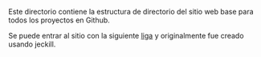 Este directorio contiene la estructura de directorio del sitio web base para todos los proyectos en Github.

Se puede entrar al sitio con la siguiente [liga](https://jvega68.github.io) y originalmente fue creado usando jeckill.

